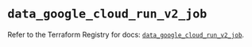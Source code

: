 # `data_google_cloud_run_v2_job`

Refer to the Terraform Registry for docs: [`data_google_cloud_run_v2_job`](https://registry.terraform.io/providers/hashicorp/google-beta/6.31.0/docs/data-sources/google_cloud_run_v2_job).
